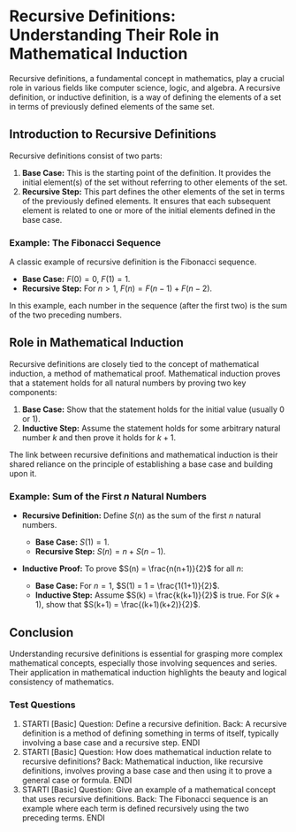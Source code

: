 # Recursive Definitions: Understanding Their Role in Mathematical Induction

Recursive definitions, a fundamental concept in mathematics, play a crucial role in various fields like computer science, logic, and algebra. A recursive definition, or inductive definition, is a way of defining the elements of a set in terms of previously defined elements of the same set.

## Introduction to Recursive Definitions

Recursive definitions consist of two parts:

1. **Base Case:** This is the starting point of the definition. It provides the initial element(s) of the set without referring to other elements of the set.
2. **Recursive Step:** This part defines the other elements of the set in terms of the previously defined elements. It ensures that each subsequent element is related to one or more of the initial elements defined in the base case.

### Example: The Fibonacci Sequence

A classic example of recursive definition is the Fibonacci sequence. 

- **Base Case:** $F(0) = 0$, $F(1) = 1$.
- **Recursive Step:** For $n > 1$, $F(n) = F(n-1) + F(n-2)$.

In this example, each number in the sequence (after the first two) is the sum of the two preceding numbers.

## Role in Mathematical Induction

Recursive definitions are closely tied to the concept of mathematical induction, a method of mathematical proof. Mathematical induction proves that a statement holds for all natural numbers by proving two key components:

1. **Base Case:** Show that the statement holds for the initial value (usually 0 or 1).
2. **Inductive Step:** Assume the statement holds for some arbitrary natural number $k$ and then prove it holds for $k+1$.

The link between recursive definitions and mathematical induction is their shared reliance on the principle of establishing a base case and building upon it.

### Example: Sum of the First $n$ Natural Numbers

- **Recursive Definition:** Define $S(n)$ as the sum of the first $n$ natural numbers. 
  - **Base Case:** $S(1) = 1$.
  - **Recursive Step:** $S(n) = n + S(n-1)$.

- **Inductive Proof:** To prove $S(n) = \frac{n(n+1)}{2}$ for all $n$:
  - **Base Case:** For $n = 1$, $S(1) = 1 = \frac{1(1+1)}{2}$.
  - **Inductive Step:** Assume $S(k) = \frac{k(k+1)}{2}$ is true. For $S(k+1)$, show that $S(k+1) = \frac{(k+1)(k+2)}{2}$.

## Conclusion

Understanding recursive definitions is essential for grasping more complex mathematical concepts, especially those involving sequences and series. Their application in mathematical induction highlights the beauty and logical consistency of mathematics.

### Test Questions

1. STARTI [Basic] Question: Define a recursive definition. Back: A recursive definition is a method of defining something in terms of itself, typically involving a base case and a recursive step. ENDI
2. STARTI [Basic] Question: How does mathematical induction relate to recursive definitions? Back: Mathematical induction, like recursive definitions, involves proving a base case and then using it to prove a general case or formula. ENDI
3. STARTI [Basic] Question: Give an example of a mathematical concept that uses recursive definitions. Back: The Fibonacci sequence is an example where each term is defined recursively using the two preceding terms. ENDI
